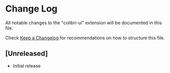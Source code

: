 # Change Log

All notable changes to the "colibri-ui" extension will be documented in this file.

Check [Keep a Changelog](http://keepachangelog.com/) for recommendations on how to structure this file.

## [Unreleased]

- Initial release